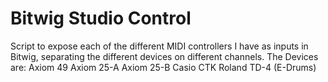 Bitwig Studio Control
=====================

Script to expose each of the different MIDI controllers I have as inputs in Bitwig, separating the different devices on different channels.
The Devices are:
Axiom 49
Axiom 25-A
Axiom 25-B
Casio CTK
Roland TD-4 (E-Drums)
